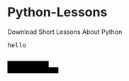 # Python-Lessons
Download Short Lessons About Python 

<kbd>hello</kbd>

<pre style="color: black;">
<code style="background: black;">
def myfunc():
  print('hello')
</code>
</pre>
